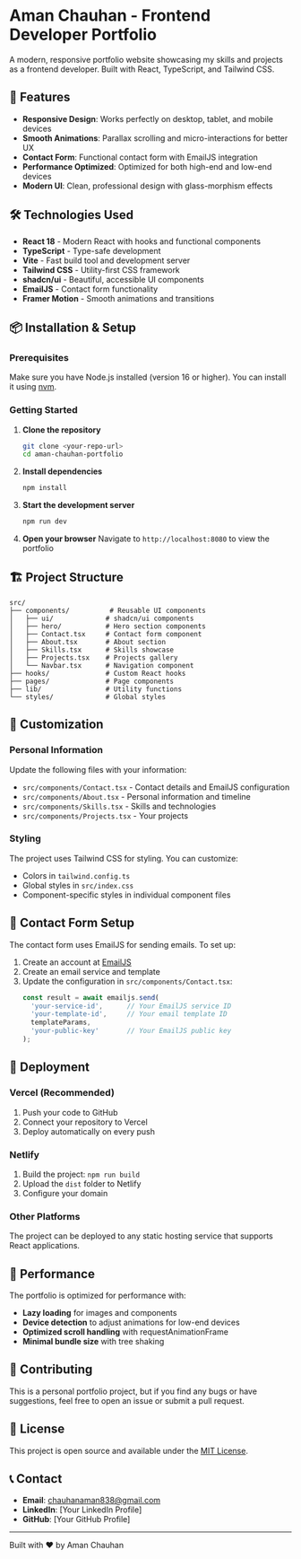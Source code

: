 # Aman Chauhan - Frontend Developer Portfolio

A modern, responsive portfolio website showcasing my skills and projects as a frontend developer. Built with React, TypeScript, and Tailwind CSS.

## 🚀 Features

- **Responsive Design**: Works perfectly on desktop, tablet, and mobile devices
- **Smooth Animations**: Parallax scrolling and micro-interactions for better UX
- **Contact Form**: Functional contact form with EmailJS integration
- **Performance Optimized**: Optimized for both high-end and low-end devices
- **Modern UI**: Clean, professional design with glass-morphism effects

## 🛠️ Technologies Used

- **React 18** - Modern React with hooks and functional components
- **TypeScript** - Type-safe development
- **Vite** - Fast build tool and development server
- **Tailwind CSS** - Utility-first CSS framework
- **shadcn/ui** - Beautiful, accessible UI components
- **EmailJS** - Contact form functionality
- **Framer Motion** - Smooth animations and transitions

## 📦 Installation & Setup

### Prerequisites

Make sure you have Node.js installed (version 16 or higher). You can install it using [nvm](https://github.com/nvm-sh/nvm#installing-and-updating).

### Getting Started

1. **Clone the repository**
   ```bash
   git clone <your-repo-url>
   cd aman-chauhan-portfolio
   ```

2. **Install dependencies**
   ```bash
   npm install
   ```

3. **Start the development server**
   ```bash
   npm run dev
   ```

4. **Open your browser**
   Navigate to `http://localhost:8080` to view the portfolio

## 🏗️ Project Structure

```
src/
├── components/          # Reusable UI components
│   ├── ui/             # shadcn/ui components
│   ├── hero/           # Hero section components
│   ├── Contact.tsx     # Contact form component
│   ├── About.tsx       # About section
│   ├── Skills.tsx      # Skills showcase
│   ├── Projects.tsx    # Projects gallery
│   └── Navbar.tsx      # Navigation component
├── hooks/              # Custom React hooks
├── pages/              # Page components
├── lib/                # Utility functions
└── styles/             # Global styles
```

## 🎨 Customization

### Personal Information
Update the following files with your information:
- `src/components/Contact.tsx` - Contact details and EmailJS configuration
- `src/components/About.tsx` - Personal information and timeline
- `src/components/Skills.tsx` - Skills and technologies
- `src/components/Projects.tsx` - Your projects

### Styling
The project uses Tailwind CSS for styling. You can customize:
- Colors in `tailwind.config.ts`
- Global styles in `src/index.css`
- Component-specific styles in individual component files

## 📧 Contact Form Setup

The contact form uses EmailJS for sending emails. To set up:

1. Create an account at [EmailJS](https://www.emailjs.com/)
2. Create an email service and template
3. Update the configuration in `src/components/Contact.tsx`:
   ```typescript
   const result = await emailjs.send(
     'your-service-id',      // Your EmailJS service ID
     'your-template-id',     // Your email template ID
     templateParams,
     'your-public-key'       // Your EmailJS public key
   );
   ```

## 🚀 Deployment

### Vercel (Recommended)
1. Push your code to GitHub
2. Connect your repository to Vercel
3. Deploy automatically on every push

### Netlify
1. Build the project: `npm run build`
2. Upload the `dist` folder to Netlify
3. Configure your domain

### Other Platforms
The project can be deployed to any static hosting service that supports React applications.

## 📱 Performance

The portfolio is optimized for performance with:
- **Lazy loading** for images and components
- **Device detection** to adjust animations for low-end devices
- **Optimized scroll handling** with requestAnimationFrame
- **Minimal bundle size** with tree shaking

## 🤝 Contributing

This is a personal portfolio project, but if you find any bugs or have suggestions, feel free to open an issue or submit a pull request.

## 📄 License

This project is open source and available under the [MIT License](LICENSE).

## 📞 Contact

- **Email**: chauhanaman838@gmail.com
- **LinkedIn**: [Your LinkedIn Profile]
- **GitHub**: [Your GitHub Profile]

---

Built with ❤️ by Aman Chauhan
